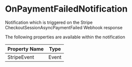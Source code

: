 # OnPaymentFailedNotification

Notification which is triggered on the Stripe CheckoutSessionAsyncPaymentFailed Webhook response

The following properties are available within the notification

| Property Name | Type  |
| ------------- | ----- |
| StripeEvent   | Event |
